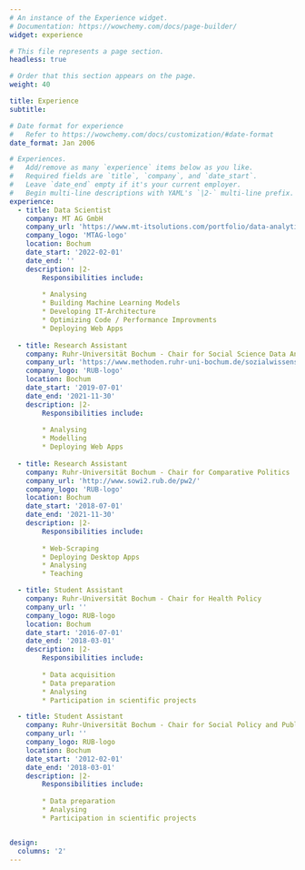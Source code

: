 ```yaml
---
# An instance of the Experience widget.
# Documentation: https://wowchemy.com/docs/page-builder/
widget: experience

# This file represents a page section.
headless: true

# Order that this section appears on the page.
weight: 40

title: Experience
subtitle:

# Date format for experience
#   Refer to https://wowchemy.com/docs/customization/#date-format
date_format: Jan 2006

# Experiences.
#   Add/remove as many `experience` items below as you like.
#   Required fields are `title`, `company`, and `date_start`.
#   Leave `date_end` empty if it's your current employer.
#   Begin multi-line descriptions with YAML's `|2-` multi-line prefix.
experience:
  - title: Data Scientist
    company: MT AG GmbH
    company_url: 'https://www.mt-itsolutions.com/portfolio/data-analytics/'
    company_logo: 'MTAG-logo'
    location: Bochum
    date_start: '2022-02-01'
    date_end: ''
    description: |2-
        Responsibilities include:
        
        * Analysing
        * Building Machine Learning Models
        * Developing IT-Architecture
        * Optimizing Code / Performance Improvments
        * Deploying Web Apps
        
  - title: Research Assistant
    company: Ruhr-Universität Bochum - Chair for Social Science Data Analysis
    company_url: 'https://www.methoden.ruhr-uni-bochum.de/sozialwissenschaftliche-datenanalyse.html'
    company_logo: 'RUB-logo'
    location: Bochum
    date_start: '2019-07-01'
    date_end: '2021-11-30'
    description: |2-
        Responsibilities include:
        
        * Analysing
        * Modelling
        * Deploying Web Apps
        
  - title: Research Assistant
    company: Ruhr-Universität Bochum - Chair for Comparative Politics
    company_url: 'http://www.sowi2.rub.de/pw2/'
    company_logo: 'RUB-logo'
    location: Bochum
    date_start: '2018-07-01'
    date_end: '2021-11-30'
    description: |2-
        Responsibilities include:
        
        * Web-Scraping
        * Deploying Desktop Apps
        * Analysing
        * Teaching

  - title: Student Assistant
    company: Ruhr-Universität Bochum - Chair for Health Policy
    company_url: ''
    company_logo: RUB-logo
    location: Bochum
    date_start: '2016-07-01'
    date_end: '2018-03-01'
    description: |2-
        Responsibilities include:
        
        * Data acquisition
        * Data preparation
        * Analysing
        * Participation in scientific projects

  - title: Student Assistant
    company: Ruhr-Universität Bochum - Chair for Social Policy and Public Economics
    company_url: ''
    company_logo: RUB-logo
    location: Bochum
    date_start: '2012-02-01'
    date_end: '2018-03-01'
    description: |2-
        Responsibilities include:
        
        * Data preparation
        * Analysing
        * Participation in scientific projects


design:
  columns: '2'
---
```


